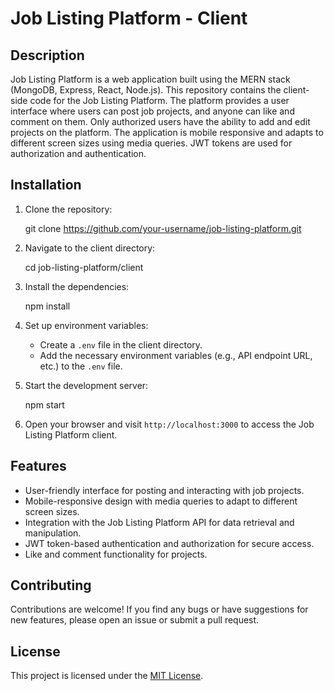 # Job Listing Platform - Client

## Description
Job Listing Platform is a web application built using the MERN stack (MongoDB, Express, React, Node.js). This repository contains the client-side code for the Job Listing Platform. The platform provides a user interface where users can post job projects, and anyone can like and comment on them. Only authorized users have the ability to add and edit projects on the platform. The application is mobile responsive and adapts to different screen sizes using media queries. JWT tokens are used for authorization and authentication.

## Installation

1. Clone the repository:

   git clone https://github.com/your-username/job-listing-platform.git

2. Navigate to the client directory:

   cd job-listing-platform/client

3. Install the dependencies:

   npm install

4. Set up environment variables:
   - Create a `.env` file in the client directory.
   - Add the necessary environment variables (e.g., API endpoint URL, etc.) to the `.env` file.

5. Start the development server:

   npm start

6. Open your browser and visit `http://localhost:3000` to access the Job Listing Platform client.

## Features

- User-friendly interface for posting and interacting with job projects.
- Mobile-responsive design with media queries to adapt to different screen sizes.
- Integration with the Job Listing Platform API for data retrieval and manipulation.
- JWT token-based authentication and authorization for secure access.
- Like and comment functionality for projects.

## Contributing

Contributions are welcome! If you find any bugs or have suggestions for new features, please open an issue or submit a pull request.

## License

This project is licensed under the [MIT License](LICENSE).
